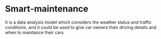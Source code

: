 # Smart-maintenance
It is a data analysis model which considers the weather status and traffic conditions, and it could be used to give car owners their driving details and when to maintance their cars
